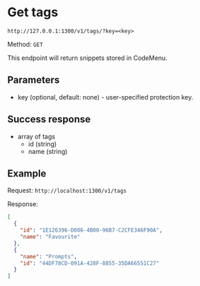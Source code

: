 # Get tags

```http://127.0.0.1:1300/v1/tags/?key=<key>```

Method: `GET`

This endpoint will return snippets stored in CodeMenu.

## Parameters
- key (optional, default: none) - user-specified protection key.
## Success response

- array of tags
  - id (string)
  - name (string)

## Example

Request: 
```http://localhost:1300/v1/tags```

Response:
```json
[
  {
    "id": "1E126396-D086-4B00-96B7-C2CFE346F90A",
    "name": "Favourite"
  },
  {
    "name": "Prompts",
    "id": "44DF78CD-091A-428F-8855-35DA66551C27"
  }
]
```